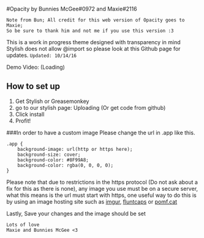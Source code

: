 #Opacity by Bunnies McGee#0972 and Maxie#2116
```
Note from Bun; All credit for this web version of Opacity goes to Maxie;
So be sure to thank him and not me if you use this version :3
```
This is a work in progress theme designed with transparency in mind  
Stylish does not allow @import so please look at this Github page for updates.
`Updated: 10/14/16`

Demo Video: (Loading)

## How to set up

1. Get Stylish or Greasemonkey
2. go to our stylish page: Uploading (Or get code from github)
3. Click install
3. Profit!

###In order to have a custom image
Please change the url in .app like this.
```
.app {
    background-image: url(http or https here);
    background-size: cover;
    background-color: #8F99A8;
    background-color: rgba(0, 0, 0, 0);
}
```

Please note that due to restrictions in the https protocol (Do not ask about a fix for this as there is none), any image you use must be on a secure server, what this means is the url must start with https, one useful way to do this is by using an image hosting site such as [imgur](https://imgur.com), [fluntcaps](https://fluntcaps.me) or [pomf.cat](https://pomf.cat/)

Lastly, Save your changes and the image should be set

```
Lots of love
Maxie and Bunnies McGee <3
```
